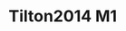 <a name="material" />

# Tilton2014 M1
<script type="application/ld+json">
  {
    "@context": "https://schema.org/",
    "@type": "ChemicalSubstance",
    "http://purl.org/dc/terms/conformsTo":
      {
        "@type": "CreativeWork",
        "@id": "https://bioschemas.org/profiles/ChemicalSubstance/0.4-RELEASE/"
      },
    "@id": "https://egonw.github.io/nanowiki/nanowiki438.html#material",
    "name": "Tilton2014 M1",
    "sameAs: "http://127.0.0.1/mediawiki/index.php/Special:URIResolver/Tilton2014_M1"
  }
</script>


